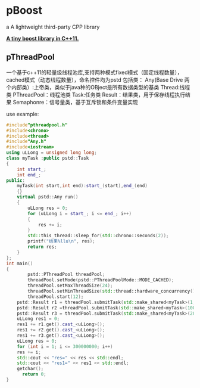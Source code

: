 
# pBoost
a A lightweight third-party CPP library

**[A tiny boost library in C++11.](https://github.com/ppywj/pBoost)**


## pThreadPool
一个基于c++11的轻量级线程池库,支持两种模式fixed模式（固定线程数量），cached模式（动态线程数量），命名控件均为pstd
包括类：
Any(Base Drive 两个内部类）:上帝类，类似于java种的OBject是所有数据类型的基类
Thread:线程类
PThreadPool：线程池类
Task:任务类
Result：结果类，用于保存线程执行结果
Semaphonre：信号量类，基于互斥锁和条件变量实现

use example:
```cpp
#include"pthreadpool.h"
#include<chrono>
#include<thread>
#include"Any.h"
#include<iostream>
using uLLong = unsigned long long;
class myTask :public pstd::Task
{
	int start_;
	int end_;
public:
	myTask(int start,int end):start_(start),end_(end)
	{}
	virtual pstd::Any run()
	{
		uLLong res = 0;
		for (uLLong i = start_; i <= end_; i++)
		{
			res += i;
		}
		std::this_thread::sleep_for(std::chrono::seconds(2));
		printf("结果%llu\n", res);
		return res;
	}
};
int main()
{
		pstd::PThreadPool threadPool;
		threadPool.setMode(pstd::PThreadPoolMode::MODE_CACHED);
		threadPool.setMaxThreadSize(24);
		threadPool.setMinThreadSize(std::thread::hardware_concurrency());
		threadPool.start(12);
    pstd::Result r1 = threadPool.submitTask(std::make_shared<myTask>(1, 100000000));
    pstd::Result r2 =threadPool.submitTask(std::make_shared<myTask>(100000001, 200000000));
    pstd::Result r3 = threadPool.submitTask(std::make_shared<myTask>(200000001, 300000000));
    uLLong res1 = 0;
    res1 += r1.get().cast_<uLLong>();
    res1 += r2.get().cast_<uLLong>();
    res1 += r3.get().cast_<uLLong>();
    uLLong res = 0;
    for (int i = 1; i <= 300000000; i++)
   	res += i;
    std::cout << "res=" << res << std::endl;
    std::cout << "res1=" << res1 << std::endl;
   	getchar();
	  return 0;
}
```
